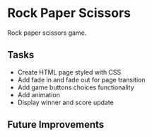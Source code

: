 # Rock Paper Scissors
Rock paper scissors game.

## Tasks
- Create HTML page styled with CSS
- Add fade in and fade out for page transition
- Add game buttons choices functionality
- Add animation
- Display winner and score update

## Future Improvements